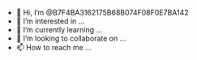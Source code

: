 - 👋 Hi, I’m @B7F4BA3162175B68B074F08F0E7BA142
- 👀 I’m interested in ...
- 🌱 I’m currently learning ...
- 💞️ I’m looking to collaborate on ...
- 📫 How to reach me ...

<!---
B7F4BA3162175B68B074F08F0E7BA142/B7F4BA3162175B68B074F08F0E7BA142 is a ✨ special ✨ repository because its `README.md` (this file) appears on your GitHub profile.
You can click the Preview link to take a look at your changes.
--->
